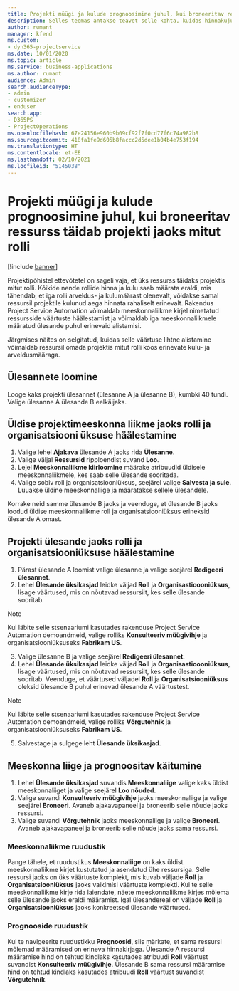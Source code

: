 ```yaml
---
title: Projekti müügi ja kulude prognoosimine juhul, kui broneeritav ressurss täidab projekti jaoks mitut rolli
description: Selles teemas antakse teavet selle kohta, kuidas hinnakujunduse dimensioone saab kasutada projekti mitut rolli täitva ressursi hinnakujunduse ja kulude toetuseks.
author: rumant
manager: kfend
ms.custom:
- dyn365-projectservice
ms.date: 10/01/2020
ms.topic: article
ms.service: business-applications
ms.author: rumant
audience: Admin
search.audienceType:
- admin
- customizer
- enduser
search.app:
- D365PS
- ProjectOperations
ms.openlocfilehash: 67e24156e960b9b09cf92f7f0cd77f6c74a982b8
ms.sourcegitcommit: 418fa1fe9d605b8faccc2d5dee1b04b4e753f194
ms.translationtype: HT
ms.contentlocale: et-EE
ms.lasthandoff: 02/10/2021
ms.locfileid: "5145038"
---
```

# <a name="estimate-project-sales-and-costs-when-a-bookable-resource-fills-multiple-roles-for-a-project"></a>Projekti müügi ja kulude prognoosimine juhul, kui broneeritav ressurss täidab projekti jaoks mitut rolli 

[!include [banner](../includes/psa-now-project-operations.md)]

Projektipõhistel ettevõtetel on sageli vaja, et üks ressurss täidaks projektis mitut rolli. Kõikide nende rollide hinna ja kulu saab määrata eraldi, mis tähendab, et iga rolli arveldus- ja kulumäärast olenevalt, võidakse samal ressursil projektile kulunud aega hinnata rahaliselt erinevalt. Rakendus Project Service Automation võimaldab meeskonnaliikme kirjel nimetatud ressursside väärtuste häälestamist ja võimaldab iga meeskonnaliikmele määratud ülesande puhul erinevaid alistamisi.

Järgmises näites on selgitatud, kuidas selle väärtuse lihtne alistamine võimaldab ressursil omada projektis mitut rolli koos erinevate kulu- ja arveldusmääraga.

## <a name="create-tasks"></a>Ülesannete loomine
Looge kaks projekti ülesannet (ülesanne A ja ülesanne B), kumbki 40 tundi. Valige ülesanne A ülesande B eelkäijaks.

## <a name="set-up-role-and-organization-unit-for-a-generic-project-team-member"></a>Üldise projektimeeskonna liikme jaoks rolli ja organisatsiooni üksuse häälestamine

1. Valige lehel **Ajakava** ülesande A jaoks rida **Ülesanne**. 
2. Valige väljal **Ressursid** ripploendist suvand **Loo**.
3. Lejel **Meeskonnaliikme kiirloomine** määrake atribuudid üldisele meeskonnaliikmele, kes saab selle ülesande sooritada.
4. Valige sobiv roll ja organisatsiooniüksus, seejärel valige **Salvesta ja sule**. Luuakse üldine meeskonnaliige ja määratakse sellele ülesandele. 

Korrake neid samme ülesande B jaoks ja veenduge, et ülesande B jaoks loodud üldise meeskonnaliikme roll ja organisatsiooniüksus erineksid ülesande A omast. 

## <a name="set-up-role-and-organization-unit-for-a-project-task"></a>Projekti ülesande jaoks rolli ja organisatsiooniüksuse häälestamine

1. Pärast ülesande A loomist valige ülesanne ja valige seejärel **Redigeeri ülesannet**.
2. Lehel **Ülesande üksikasjad** leidke väljad **Roll** ja **Organisastioooniüksus**, lisage väärtused, mis on nõutavad ressursilt, kes selle ülesande sooritab. 

  > [!NOTE]
  > Kui läbite selle stsenaariumi kasutades rakenduse Project Service Automation demoandmeid, valige rolliks **Konsulteeriv müügivihje** ja organisatsiooniüksuseks **Fabrikam US**.

3. Valige ülesanne B ja valige seejärel **Redigeeri ülesannet**.
4. Lehel **Ülesande üksikasjad** leidke väljad **Roll** ja **Organisastioooniüksus**, lisage väärtused, mis on nõutavad ressursilt, kes selle ülesande sooritab. Veenduge, et väärtused väljadel **Roll** ja **Organisatsiooniüksus** oleksid ülesande B puhul erinevad ülesande A väärtustest. 

  > [!NOTE]
  > Kui läbite selle stsenaariumi kasutades rakenduse Project Service Automation demoandmeid, valige rolliks **Võrgutehnik** ja organisatsiooniüksuseks **Fabrikam US**.

5. Salvestage ja sulgege leht **Ülesande üksikasjad**. 

## <a name="team-member-and-estimates-behavior"></a>Meeskonna liige ja prognoositav käitumine 

1. Lehel **Ülesande üksikasjad** suvandis **Meeskonnaliige** valige kaks üldist meeskonnaliiget ja valige seejärel **Loo nõuded**. 
2. Valige suvandi **Konsulteeriv müügivihje** jaoks meeskonnaliige ja valige seejärel **Broneeri**. Avaneb ajakavapaneel ja broneerib selle nõude jaoks ressursi.
3. Valige suvandi **Võrgutehnik** jaoks meeskonnaliige ja valige **Broneeri**. Avaneb ajakavapaneel ja broneerib selle nõude jaoks sama ressursi.

### <a name="team-member-grid"></a>Meeskonnaliikme ruudustik 
Pange tähele, et ruudustikus **Meeskonnaliige** on kaks üldist meeskonnaliikme kirjet kustutatud ja asendatud ühe ressursiga. Selle ressursi jaoks on üks väärtuste komplekt, mis kuvab väljade **Roll** ja **Organisatsiooniüksus** jaoks vaikimisi väärtuste komplekti.
Kui te selle meeskonnaliikme kirje rida laiendate, näete meeskonnaliikme kirjes mõlema selle ülesande jaoks eraldi määramist. Igal ülesandereal on väljade **Roll** ja **Organisatsiooniüksus** jaoks konkreetsed ülesande väärtused. 

### <a name="estimates-grid"></a>Prognooside ruudustik 
Kui te navigeerite ruudustikku **Prognoosid**, siis märkate, et sama ressursi mõlemad määramised on erineva hinnakirjaga.
Ülesande A ressursi määramise hind on tehtud kindlaks kasutades atribuudi **Roll** väärtust suvandist **Konsulteeriv müügivihje**. Ülesande B sama ressursi määramise hind on tehtud kindlaks kasutades atribuudi **Roll** väärtust suvandist **Võrgutehnik**.

